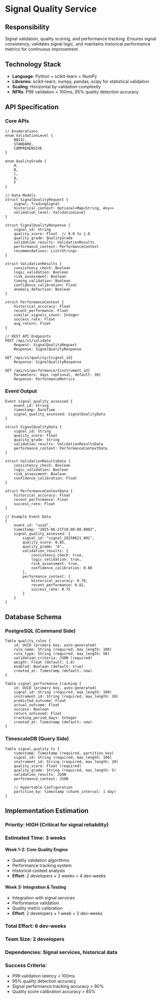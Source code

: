 # Signal Quality Service

## Responsibility
Signal validation, quality scoring, and performance tracking. Ensures signal consistency, validates signal logic, and maintains historical performance metrics for continuous improvement.

## Technology Stack
- **Language**: Python + scikit-learn + NumPy
- **Libraries**: scikit-learn, numpy, pandas, scipy for statistical validation
- **Scaling**: Horizontal by validation complexity
- **NFRs**: P99 validation < 100ms, 95% quality detection accuracy

## API Specification

### Core APIs
```pseudo
// Enumerations
enum ValidationLevel {
    BASIC,
    STANDARD,
    COMPREHENSIVE
}

enum QualityGrade {
    A,
    B,
    C,
    D,
    F
}

// Data Models
struct SignalQualityRequest {
    signal: TradingSignal
    historical_context: Optional<Map<String, Any>>
    validation_level: ValidationLevel
}

struct SignalQualityResponse {
    signal_id: String
    quality_score: Float  // 0.0 to 1.0
    quality_grade: QualityGrade
    validation_results: ValidationResults
    performance_context: PerformanceContext
    recommendations: List<String>
}

struct ValidationResults {
    consistency_check: Boolean
    logic_validation: Boolean
    risk_assessment: Boolean
    timing_validation: Boolean
    confidence_calibration: Float
    anomaly_detection: Boolean
}

struct PerformanceContext {
    historical_accuracy: Float
    recent_performance: Float
    similar_signals_count: Integer
    success_rate: Float
    avg_return: Float
}

// REST API Endpoints
POST /api/v1/validate
    Request: SignalQualityRequest
    Response: SignalQualityResponse

GET /api/v1/quality/{signal_id}
    Response: SignalQualityResponse

GET /api/v1/performance/{instrument_id}
    Parameters: days (optional, default: 30)
    Response: PerformanceMetrics
```

### Event Output
```pseudo
Event signal_quality_assessed {
    event_id: String
    timestamp: DateTime
    signal_quality_assessed: SignalQualityData
}

struct SignalQualityData {
    signal_id: String
    quality_score: Float
    quality_grade: String
    validation_results: ValidationResultsData
    performance_context: PerformanceContextData
}

struct ValidationResultsData {
    consistency_check: Boolean
    logic_validation: Boolean
    risk_assessment: Boolean
    confidence_calibration: Float
}

struct PerformanceContextData {
    historical_accuracy: Float
    recent_performance: Float
    success_rate: Float
}

// Example Event Data
{
    event_id: "uuid",
    timestamp: "2025-06-21T10:00:00.000Z",
    signal_quality_assessed: {
        signal_id: "signal_20250621_001",
        quality_score: 0.85,
        quality_grade: "A",
        validation_results: {
            consistency_check: true,
            logic_validation: true,
            risk_assessment: true,
            confidence_calibration: 0.88
        },
        performance_context: {
            historical_accuracy: 0.78,
            recent_performance: 0.82,
            success_rate: 0.75
        }
    }
}
```

## Database Schema

### PostgreSQL (Command Side)
```pseudo
Table quality_rules {
    id: UUID (primary key, auto-generated)
    rule_name: String (required, max_length: 100)
    rule_type: String (required, max_length: 50)
    validation_criteria: JSON (required)
    weight: Float (default: 1.0)
    enabled: Boolean (default: true)
    created_at: Timestamp (default: now)
}

Table signal_performance_tracking {
    id: UUID (primary key, auto-generated)
    signal_id: String (required, max_length: 100)
    instrument_id: String (required, max_length: 20)
    predicted_outcome: Float
    actual_outcome: Float
    success: Boolean
    return_achieved: Float
    tracking_period_days: Integer
    created_at: Timestamp (default: now)
}
```

### TimescaleDB (Query Side)
```pseudo
Table signal_quality_ts {
    timestamp: Timestamp (required, partition_key)
    signal_id: String (required, max_length: 100)
    instrument_id: String (required, max_length: 20)
    quality_score: Float (required)
    quality_grade: String (required, max_length: 5)
    validation_results: JSON
    performance_context: JSON

    // Hypertable Configuration
    partition_by: timestamp (chunk_interval: 1 day)
}
```

## Implementation Estimation

### Priority: **HIGH** (Critical for signal reliability)
### Estimated Time: **3 weeks**

#### Week 1-2: Core Quality Engine
- Quality validation algorithms
- Performance tracking system
- Historical context analysis
- **Effort**: 2 developers × 2 weeks = 4 dev-weeks

#### Week 3: Integration & Testing
- Integration with signal services
- Performance validation
- Quality metric calibration
- **Effort**: 2 developers × 1 week = 2 dev-weeks

### Total Effort: **6 dev-weeks**
### Team Size: **2 developers**
### Dependencies: Signal services, historical data

### Success Criteria:
- P99 validation latency < 100ms
- 95% quality detection accuracy
- Signal performance tracking accuracy > 90%
- Quality score calibration accuracy > 85%
